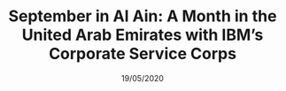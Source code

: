 ---
title: "September in Al Ain: A Month in the United Arab Emirates with IBM’s Corporate Service Corps"
image: uae-skyline
publication: Blog
time: 2013
date: 19/05/2020
excerpt: "I quickly marched through the introduction to our project, method and the CSR strategy we had developed jointly with department representatives of the Municipality.  As I talked, the senior Emirati nodded occasionally with a relaxed face as he listened, his dark eyes intense."
url: http://polkosky.blogspot.com
---